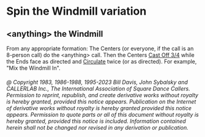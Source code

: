 
# Spin the Windmill variation

## \<anything> the Windmill

From any appropriate formation: The Centers (or
everyone, if the call is an 8-person call) do the \<anything>
call. Then the Centers [Cast Off 3/4](../ms/cast_off_three_quarters.md) while the Ends face as
directed and [Circulate](../b1/circulate.md) twice (or as directed).
For example, "Mix the Windmill In".

###### @ Copyright 1983, 1986-1988, 1995-2023 Bill Davis, John Sybalsky and CALLERLAB Inc., The International Association of Square Dance Callers. Permission to reprint, republish, and create derivative works without royalty is hereby granted, provided this notice appears. Publication on the Internet of derivative works without royalty is hereby granted provided this notice appears. Permission to quote parts or all of this document without royalty is hereby granted, provided this notice is included. Information contained herein shall not be changed nor revised in any derivation or publication.
